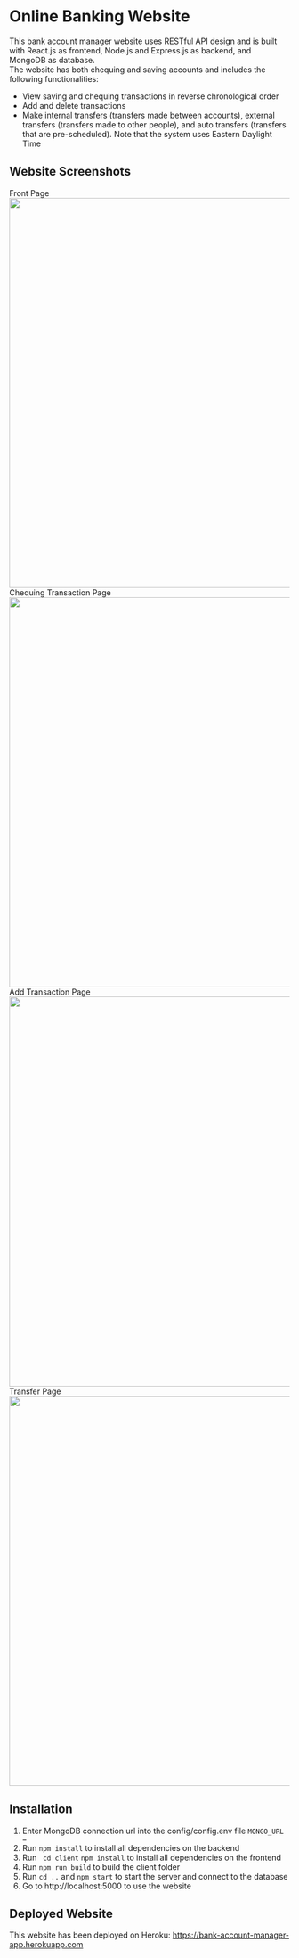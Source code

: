 # Online Banking Website
This bank account manager website uses RESTful API design and is built with React.js as frontend, Node.js and Express.js as backend, and MongoDB as database.  
The website has both chequing and saving accounts and includes the following functionalities:
* View saving and chequing transactions in reverse chronological order
* Add and delete transactions
* Make internal transfers (transfers made between accounts), external transfers (transfers made to other people), and auto transfers (transfers that are pre-scheduled). Note that the system uses Eastern Daylight Time


## Website Screenshots
Front Page   
<img src="https://user-images.githubusercontent.com/53383156/92292120-6e569e00-eed0-11ea-8b77-130063fc2aa4.png" width="700" />  
Chequing Transaction Page   
<img src="https://user-images.githubusercontent.com/53383156/92292252-094f7800-eed1-11ea-9b62-fb04db01efc4.png" width="700" />    
Add Transaction Page   
<img src="https://user-images.githubusercontent.com/53383156/92292203-d311f880-eed0-11ea-961a-8c2884d882b8.png" width="700" />     
Transfer Page   
<img src="https://user-images.githubusercontent.com/53383156/92292273-1ff5cf00-eed1-11ea-997c-488f8d51234d.png" width="700" />  


## Installation
1. Enter MongoDB connection url into the config/config.env file ```MONGO_URL = ```
2. Run ```npm install``` to install all dependencies on the backend
3. Run ``` cd client``` ```npm install``` to install all dependencies on the frontend
4. Run ```npm run build``` to build the client folder
5. Run ```cd ..``` and ```npm start``` to start the server and connect to the database
6. Go to http://localhost:5000 to use the website


## Deployed Website
This website has been deployed on Heroku: https://bank-account-manager-app.herokuapp.com
